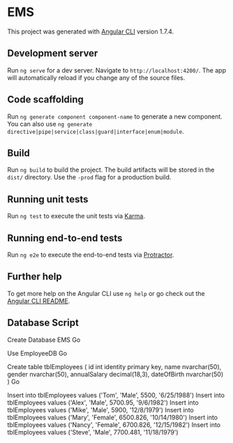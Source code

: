 # EMS

This project was generated with [Angular CLI](https://github.com/angular/angular-cli) version 1.7.4.

## Development server

Run `ng serve` for a dev server. Navigate to `http://localhost:4200/`. The app will automatically reload if you change any of the source files.

## Code scaffolding

Run `ng generate component component-name` to generate a new component. You can also use `ng generate directive|pipe|service|class|guard|interface|enum|module`.

## Build

Run `ng build` to build the project. The build artifacts will be stored in the `dist/` directory. Use the `-prod` flag for a production build.

## Running unit tests

Run `ng test` to execute the unit tests via [Karma](https://karma-runner.github.io).

## Running end-to-end tests

Run `ng e2e` to execute the end-to-end tests via [Protractor](http://www.protractortest.org/).

## Further help

To get more help on the Angular CLI use `ng help` or go check out the [Angular CLI README](https://github.com/angular/angular-cli/blob/master/README.md).

## Database Script 
Create Database EMS
Go

Use EmployeeDB
Go

Create table tblEmployees
(
     id int identity primary key,
     name nvarchar(50),
     gender nvarchar(50),
     annualSalary decimal(18,3),
     dateOfBirth nvarchar(50)
)
Go

Insert into tblEmployees values ('Tom', 'Male', 5500, '6/25/1988')
Insert into tblEmployees values ('Alex', 'Male', 5700.95, '9/6/1982')
Insert into tblEmployees values ('Mike', 'Male', 5900, '12/8/1979')
Insert into tblEmployees values ('Mary', 'Female', 6500.826, '10/14/1980')
Insert into tblEmployees values ('Nancy', 'Female', 6700.826, '12/15/1982')
Insert into tblEmployees values ('Steve', 'Male', 7700.481, '11/18/1979')
